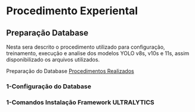 # Procedimento Experiental
  
## Preparação Database
Nesta sera descrito o procedimento utilizado para configuração, treinamento, execução e analise dos modelos YOLO v8s, v10s e 11s, assim disponibilizado os arquivos utilizados.

Preparação do Database [Procedimentos Realizados](./caminho/para/seu/outro_arquivo.md)

### 1-Configuração do Database

### 1-Comandos Instalação Framework ULTRALYTICS

